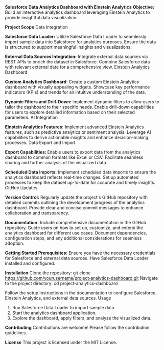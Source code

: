 **Salesforce Data Analytics Dashboard with Einstein Analytics**
**Objective:**
Build an interactive analytics dashboard leveraging Einstein Analytics to provide insightful data visualization.

**Project Scope**
Data Integration

**Salesforce Data Loader:**
Utilize Salesforce Data Loader to seamlessly import sample data into Salesforce for analytics purposes.
Ensure the data is structured to support meaningful insights and visualizations.

**External Data Sources Integration:**
Integrate external data sources via REST APIs to enrich the dataset in Salesforce.
Combine Salesforce data with relevant external data for a comprehensive view.
Einstein Analytics Dashboard

**Custom Analytics Dashboard:**
Create a custom Einstein Analytics dashboard with visually appealing widgets.
Showcase key performance indicators (KPIs) and trends for an intuitive understanding of the data.

**Dynamic Filters and Drill-Down:**
Implement dynamic filters to allow users to tailor the dashboard to their specific needs.
Enable drill-down capabilities for users to explore detailed information based on their selected parameters.
AI Integration

**Einstein Analytics Features:**
Implement advanced Einstein Analytics features, such as predictive analytics or sentiment analysis.
Leverage AI capabilities to derive actionable insights and enhance decision-making processes.
Data Export and Import

**Export Capabilities:**
Enable users to export data from the analytics dashboard to common formats like Excel or CSV.
Facilitate seamless sharing and further analysis of the visualized data.

**Scheduled Data Imports:**
Implement scheduled data imports to ensure the analytics dashboard reflects real-time changes.
Set up automated processes to keep the dataset up-to-date for accurate and timely insights.
GitHub Updates

**Version Control:**
Regularly update the project's GitHub repository with detailed commits outlining the development progress of the analytics dashboard.
Provide clear and concise commit messages to enhance collaboration and transparency.

**Documentation:**
Include comprehensive documentation in the GitHub repository.
Guide users on how to set up, customize, and extend the analytics dashboard for different use cases.
Document dependencies, configuration steps, and any additional considerations for seamless adoption.

**Getting Started**
**Prerequisites:**
Ensure you have the necessary credentials for Salesforce and external data sources.
Have Salesforce Data Loader installed and configured.

**Installation**
Clone the repository: git clone https://github.com/yourusername/project-analytics-dashboard.git
Navigate to the project directory: cd project-analytics-dashboard

Follow the setup instructions in the documentation to configure Salesforce, Einstein Analytics, and external data sources.
Usage

1. Run Salesforce Data Loader to import sample data.
2. Start the analytics dashboard application.
3. Explore the dashboard, apply filters, and analyze the visualized data.

**Contributing**
Contributions are welcome! Please follow the contribution guidelines.

**License**
This project is licensed under the MIT License.
